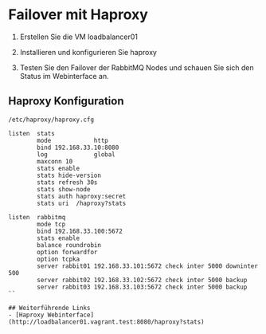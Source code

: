 # Failover mit Haproxy

1. Erstellen Sie die VM loadbalancer01

2. Installieren und konfigurieren Sie haproxy

3. Testen Sie den Failover der RabbitMQ Nodes und schauen Sie sich den Status im Webinterface an.

## Haproxy Konfiguration

`/etc/haproxy/haproxy.cfg`

```
listen  stats
        mode            http
        bind 192.168.33.10:8080
        log             global
        maxconn 10
        stats enable
        stats hide-version
        stats refresh 30s
        stats show-node
        stats auth haproxy:secret
        stats uri  /haproxy?stats

listen  rabbitmq
        mode tcp
        bind 192.168.33.100:5672
        stats enable
        balance roundrobin
        option forwardfor
        option tcpka
        server rabbit01 192.168.33.101:5672 check inter 5000 downinter 500
        server rabbit02 192.168.33.102:5672 check inter 5000 backup
        server rabbit03 192.168.33.103:5672 check inter 5000 backup
``

## Weiterführende Links
- [Haproxy Webinterface](http://loadbalancer01.vagrant.test:8080/haproxy?stats)

